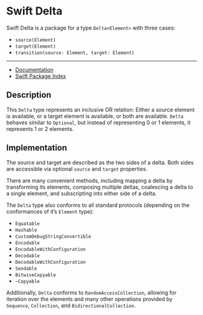 # Swift Delta

Swift Delta is a package for a type `Delta<Element>` with three cases:

- `source(Element)`
- `target(Element)`
- `transition(source: Element, target: Element)`

***

- [Documentation](https://swiftpackageindex.com/Formkunft/swift-delta/documentation/deltamodule)
- [Swift Package Index](https://swiftpackageindex.com/Formkunft/swift-delta)

## Description

This `Delta` type represents an inclusive OR relation: Either a source element is available, or a target element is available, or both are available.
`Delta` behaves similar to `Optional`, but instead of representing 0 or 1 elements, it represents 1 or 2 elements.

## Implementation

The source and target are described as the two sides of a delta.
Both sides are accessible via optional `source` and `target` properties.

There are many convenient methods, including mapping a delta by transforming its elements, composing multiple deltas, coalescing a delta to a single element, and subscripting into either side of a delta.

The `Delta` type also conforms to all standard protocols (depending on the conformances of it’s `Element` type):

- `Equatable`
- `Hashable`
- `CustomDebugStringConvertible`
- `Encodable`
- `EncodableWithConfiguration`
- `Decodable`
- `DecodableWithConfiguration`
- `Sendable`
- `BitwiseCopyable`
- `~Copyable`

Additionally, `Delta` conforms to `RandomAccessCollection`, allowing for iteration over the elements and many other operations provided by `Sequence`, `Collection`, and `BidirectionalCollection`.
